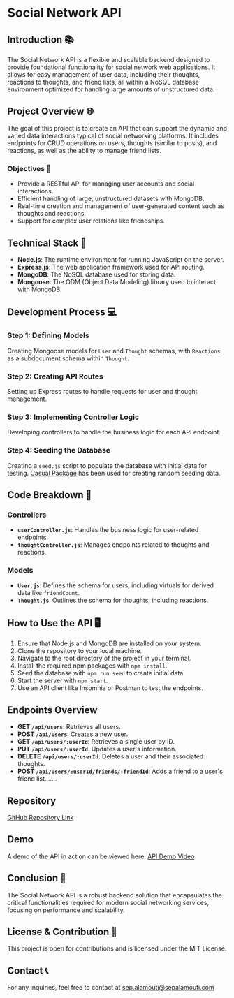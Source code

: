 # Social Network API

## Introduction 📚

The Social Network API is a flexible and scalable backend designed to provide foundational functionality for social network web applications. It allows for easy management of user data, including their thoughts, reactions to thoughts, and friend lists, all within a NoSQL database environment optimized for handling large amounts of unstructured data.

## Project Overview 🌐

The goal of this project is to create an API that can support the dynamic and varied data interactions typical of social networking platforms. It includes endpoints for CRUD operations on users, thoughts (similar to posts), and reactions, as well as the ability to manage friend lists.

### Objectives 🎯

- Provide a RESTful API for managing user accounts and social interactions.
- Efficient handling of large, unstructured datasets with MongoDB.
- Real-time creation and management of user-generated content such as thoughts and reactions.
- Support for complex user relations like friendships.

## Technical Stack 🧰

- **Node.js**: The runtime environment for running JavaScript on the server.
- **Express.js**: The web application framework used for API routing.
- **MongoDB**: The NoSQL database used for storing data.
- **Mongoose**: The ODM (Object Data Modeling) library used to interact with MongoDB.

## Development Process 💻

### Step 1: Defining Models

Creating Mongoose models for `User` and `Thought` schemas, with `Reactions` as a subdocument schema within `Thought`.

### Step 2: Creating API Routes

Setting up Express routes to handle requests for user and thought management.

### Step 3: Implementing Controller Logic

Developing controllers to handle the business logic for each API endpoint.

### Step 4: Seeding the Database

Creating a `seed.js` script to populate the database with initial data for testing. [Casual Package](https://www.npmjs.com/package/casual) has been used for creating random seeding data.

## Code Breakdown 🧠

### Controllers

- **`userController.js`**: Handles the business logic for user-related endpoints.
- **`thoughtController.js`**: Manages endpoints related to thoughts and reactions.

### Models

- **`User.js`**: Defines the schema for users, including virtuals for derived data like `friendCount`.
- **`Thought.js`**: Outlines the schema for thoughts, including reactions.

## How to Use the API 🖥️

1. Ensure that Node.js and MongoDB are installed on your system.
2. Clone the repository to your local machine.
3. Navigate to the root directory of the project in your terminal.
4. Install the required npm packages with `npm install`.
5. Seed the database with `npm run seed` to create initial data.
6. Start the server with `npm start`.
7. Use an API client like Insomnia or Postman to test the endpoints.

## Endpoints Overview

- **GET `/api/users`**: Retrieves all users.
- **POST `/api/users`**: Creates a new user.
- **GET `/api/users/:userId`**: Retrieves a single user by ID.
- **PUT `/api/users/:userId`**: Updates a user's information.
- **DELETE `/api/users/:userId`**: Deletes a user and their associated thoughts.
- **POST `/api/users/:userId/friends/:friendId`**: Adds a friend to a user's friend list.
.....
## Repository

[GitHub Repository Link](https://github.com/MrSep01/Social-Media-API)

## Demo

A demo of the API in action can be viewed here:
[API Demo Video](https://youtu.be/_Zbg4_2q_vo)

## Conclusion 🏁

The Social Network API is a robust backend solution that encapsulates the critical functionalities required for modern social networking services, focusing on performance and scalability.

## License & Contribution 📜

This project is open for contributions and is licensed under the MIT License.

## Contact 📞

For any inquiries, feel free to contact at sep.alamouti@sepalamouti.com
